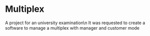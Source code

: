 # Multiplex
A project for an university examination\n
It was requested to create a software to manage a multiplex with manager and customer mode
